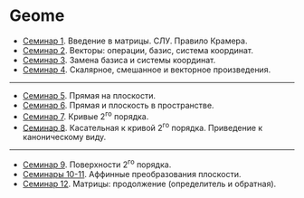 # Geome

* [Семинар 1](./seminar01). Введение в матрицы. СЛУ. Правило Крамера.
* [Семинар 2](./seminar02). Векторы: операции, базис, система координат.
* [Семинар 3](./seminar03). Замена базиса и системы координат.
* [Семинар 4](./seminar04). Скалярное, смешанное и векторное произведения.

---

* [Семинар 5](./seminar05). Прямая на плоскости.
* [Семинар 6](./seminar06). Прямая и плоскость в пространстве.
* [Семинар 7](./seminar07). Кривые 2<sup>го</sup> порядка.
* [Семинар 8](./seminar08). Касательная к кривой 2<sup>го</sup> порядка. Приведение к каноническому виду.

---

* [Семинар 9](./seminar09). Поверхности 2<sup>го</sup> порядка.
* [Семинары 10-11](./seminar10). Аффинные преобразования плоскости.
* [Семинар 12](./seminar12). Матрицы: продолжение (определитель и обратная).
